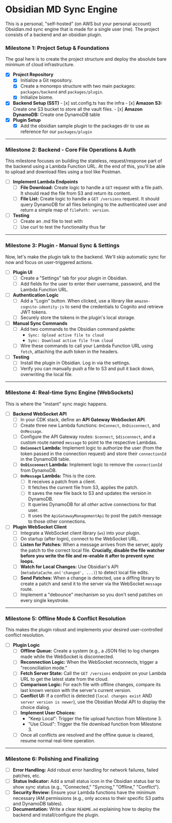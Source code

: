 # Obsidian MD Sync Engine

This is a personal, "self-hosted" (on AWS but your personal account) Obsidian.md sync engine that is made for a single user (me).
The project consists of a backend and an obsidian plugin.

### Milestone 1: Project Setup & Foundations

The goal here is to create the project structure and deploy the absolute bare minimum of cloud infrastructure.

-   [x] **Project Repository**
    -   [x] Initialize a Git repository.
    -   [x] Create a monorepo structure with two main packages: `packages/backend` and `packages/plugin`.
    -   [x] Initialize biome.
-   [x] **Backend Setup (SST)**
        -   [x] sst.config.ts has the infra
        -   [x] **Amazon S3:** Create one S3 bucket to store all the vault files.
        -   [x] **Amazon DynamoDB:** Create one DynamoDB table
-   [x] **Plugin Setup**
    -   [x] Add the obsidian sample plugin to the packages dir to use as reference for our `packages/plugin`

---

### Milestone 2: Backend - Core File Operations & Auth

This milestone focuses on building the stateless, request/response part of the backend using a Lambda Function URL. At the end of this, you'll be able to upload and download files using a tool like Postman.

-   [ ] **Implement Lambda Endpoints**
    -   [ ] **File Download:** Create logic to handle a `GET` request with a file path. It should read the file from S3 and return its content.
    -   [ ] **File List:** Create logic to handle a `GET /versions` request. It should query DynamoDB for all files belonging to the authenticated user and return a simple map of `filePath: version`.
-   [ ] **Testing**
    -   [ ] Create an .md file to test with
    -   [ ] Use curl to test the functionality thus far

---

### Milestone 3: Plugin - Manual Sync & Settings

Now, let's make the plugin talk to the backend. We'll skip automatic sync for now and focus on user-triggered actions.

-   [ ] **Plugin UI**
    -   [ ] Create a "Settings" tab for your plugin in Obsidian.
    -   [ ] Add fields for the user to enter their username, password, and the Lambda Function URL.
-   [ ] **Authentication Logic**
    -   [ ] Add a "Login" button. When clicked, use a library like `amazon-cognito-identity-js` to send the credentials to Cognito and retrieve JWT tokens.
    -   [ ] Securely store the tokens in the plugin's local storage.
-   [ ] **Manual Sync Commands**
    -   [ ] Add two commands to the Obsidian command palette:
        -   `Sync: Upload active file to cloud`
        -   `Sync: Download active file from cloud`
    -   [ ] Wire these commands to call your Lambda Function URL using `fetch`, attaching the auth token in the headers.
-   [ ] **Testing**
    -   [ ] Install the plugin in Obsidian. Log in via the settings.
    -   [ ] Verify you can manually push a file to S3 and pull it back down, overwriting the local file.

---

### Milestone 4: Real-time Sync Engine (WebSockets)

This is where the "instant" sync magic happens.

-   [ ] **Backend WebSocket API**
    -   [ ] In your CDK stack, define an **API Gateway WebSocket API**.
    -   [ ] Create three new Lambda functions: `OnConnect`, `OnDisconnect`, and `OnMessage`.
    -   [ ] Configure the API Gateway routes: `$connect`, `$disconnect`, and a custom route named `message` to point to the respective Lambdas.
    -   [ ] **`OnConnect` Lambda:** Implement logic to authorize the user (from the token passed in the connection request) and store their `connectionId` in the DynamoDB table.
    -   [ ] **`OnDisconnect` Lambda:** Implement logic to remove the `connectionId` from DynamoDB.
    -   [ ] **`OnMessage` Lambda:** This is the core.
        -   [ ] It receives a patch from a client.
        -   [ ] It fetches the current file from S3, applies the patch.
        -   [ ] It saves the new file back to S3 and updates the version in DynamoDB.
        -   [ ] It queries DynamoDB for all *other* active connections for that user.
        -   [ ] It uses the `ApiGatewayManagementApi` to post the patch message to those other connections.
-   [ ] **Plugin WebSocket Client**
    -   [ ] Integrate a WebSocket client library (`ws`) into your plugin.
    -   [ ] On startup (after login), connect to the WebSocket URL.
    -   [ ] **Listen for Patches:** When a message arrives from the server, apply the patch to the correct local file. **Crucially, disable the file watcher before you write the file and re-enable it after to prevent sync loops.**
    -   [ ] **Watch for Local Changes:** Use Obsidian's API (`metadataCache.on('changed', ...)`) to detect local file edits.
    -   [ ] **Send Patches:** When a change is detected, use a diffing library to create a patch and send it to the server via the WebSocket `message` route.
    -   [ ] Implement a "debounce" mechanism so you don't send patches on every single keystroke.

---

### Milestone 5: Offline Mode & Conflict Resolution

This makes the plugin robust and implements your desired user-controlled conflict resolution.

-   [ ] **Plugin Logic**
    -   [ ] **Offline Queue:** Create a system (e.g., a JSON file) to log changes made while the WebSocket is disconnected.
    -   [ ] **Reconnection Logic:** When the WebSocket reconnects, trigger a "reconciliation mode."
    -   [ ] **Fetch Server State:** Call the `GET /versions` endpoint on your Lambda URL to get the latest state from the cloud.
    -   [ ] **Comparison Logic:** For each file with offline changes, compare its last known version with the server's current version.
    -   [ ] **Conflict UI:** If a conflict is detected (`local changes exist` AND `server version is newer`), use the Obsidian Modal API to display the choice dialog.
    -   [ ] **Implement User Choices:**
        -   "Keep Local": Trigger the file upload function from Milestone 3.
        -   "Use Cloud": Trigger the file download function from Milestone 3.
    -   [ ] Once all conflicts are resolved and the offline queue is cleared, resume normal real-time operation.

---

### Milestone 6: Polishing and Finalizing

-   [ ] **Error Handling:** Add robust error handling for network failures, failed patches, etc.
-   [ ] **Status Indicator:** Add a small status icon in the Obsidian status bar to show sync status (e.g., "Connected," "Syncing," "Offline," "Conflict").
-   [ ] **Security Review:** Ensure your Lambda functions have the minimum necessary IAM permissions (e.g., only access to their specific S3 paths and DynamoDB tables).
-   [ ] **Documentation:** Write a clear `README.md` explaining how to deploy the backend and install/configure the plugin.
